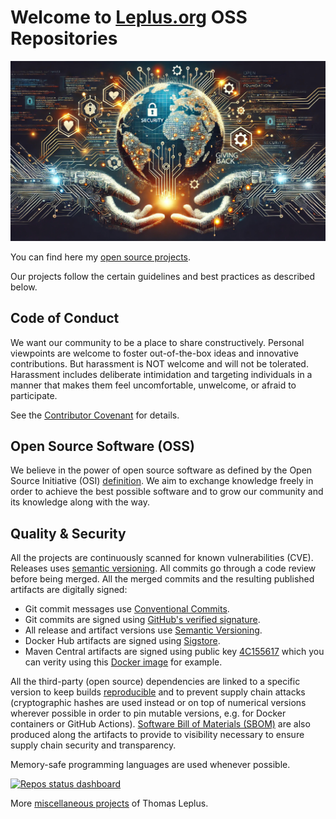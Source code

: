 # Welcome to [Leplus.org](https://www.leplus.org) OSS Repositories

<p align="center">
  <img src="https://github.com/leplusorg/.github/blob/main/profile/open_source_bg_github.jpg?raw=true" alt="Banner"/>
</p>

You can find here my [open source projects](https://github.com/leplusorg?tab=repositories).

Our projects follow the certain guidelines and best practices as described below.

## Code of Conduct

We want our community to be a place to share constructively. Personal viewpoints are welcome to foster out-of-the-box ideas and innovative contributions. But harassment is NOT welcome and will not be tolerated. Harassment includes deliberate intimidation and targeting individuals in a manner that makes them feel uncomfortable, unwelcome, or afraid to participate.

See the [Contributor Covenant](https://www.contributor-covenant.org/version/2/1/code_of_conduct/) for details.

## Open Source Software (OSS)

We believe in the power of open source software as defined by the Open Source Initiative (OSI) [definition](https://opensource.org/osd). We aim to exchange knowledge freely in order to achieve the best possible software and to grow our community and its knowledge along with the way.

## Quality & Security

All the projects are continuously scanned for known vulnerabilities (CVE). Releases uses [semantic versioning](https://semver.org). All commits go through a code review before being merged. All the merged commits and the resulting published artifacts are digitally signed:

- Git commit messages use [Conventional Commits](https://www.conventionalcommits.org).
- Git commits are signed using [GitHub's verified signature](https://docs.github.com/github/authenticating-to-github/displaying-verification-statuses-for-all-of-your-commits).
- All release and artifact versions use [Semantic Versioning](https://semver.org/).
- Docker Hub artifacts are signed using [Sigstore](https://www.sigstore.dev).
- Maven Central artifacts are signed using public key [4C155617](https://pgp.mit.edu/pks/lookup?op=get&search=0x6B1B9BE54C155617) which you can verity using this [Docker image](https://hub.docker.com/r/leplusorg/pgp-verify-jar) for example.

All the third-party (open source) dependencies are linked to a specific version to keep builds [reproducible](https://reproducible-builds.org) and to prevent supply chain attacks (cryptographic hashes are used instead or on top of numerical versions wherever possible in order to pin mutable versions, e.g. for Docker containers or GitHub Actions).
[Software Bill of Materials (SBOM)](https://en.wikipedia.org/wiki/Software_supply_chain) are also produced along the artifacts to provide to visibility necessary to ensure supply chain security and transparency.

Memory-safe programming languages are used whenever possible.

[![Repos status dashboard](https://img.shields.io/badge/Repos-Dashboard-blue)](https://github.com/leplusorg/actions-dashboard/blob/main/dashboard.md)

More [miscellaneous projects](https://github.com/thomasleplus?tab=repositories) of Thomas Leplus.
